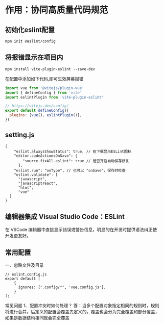 # 作用：协同高质量代码规范

## 初始化eslint配置

`npm init @eslint/config`

## 将报错显示在项目内

`npm install vite-plugin-eslint --save-dev`

在配置中添加如下代码,即可生效屏幕报错

```vite.config.js
import vue from '@vitejs/plugin-vue'
import { defineConfig } from 'vite'
import eslintPlugin from 'vite-plugin-eslint'

// https://vitejs.dev/config/
export default defineConfig({
  plugins: [vue(), eslintPlugin()],
})
```

## setting.js

```
{
    "eslint.alwaysShowStatus": true, // 在下框显示ESLint图标
    "editor.codeActionsOnSave": {
        "source.fixAll.eslint": true // 是否开启自动保存修复
      },
    "eslint.run": "onType", // 也可以 "onSave"，保存时检查
    "eslint.validate": [
      "javascript",
      "javascriptreact",
      "html",
      "vue"
  ]
}
```

## 编辑器集成 Visual Studio Code：ESLint

在 VSCode 编辑器中直接显示错误或警告信息，明显的在开发时提供语法纠正使开发更友好。

## 常用配置

一、忽略文件及目录

```
// eslint.config.js
export default [
    {
      ignores: [".config/*", 'vue.config.js'],
    }
];

```

常见问题
1、配置冲突时如何处理？
答：当多个配置对象指定相同的规则时，规则将进行合并，后定义的配置会覆盖先定义的。覆盖也会分为完全覆盖和部分覆盖，如果是数据结构相同就会完全覆盖
